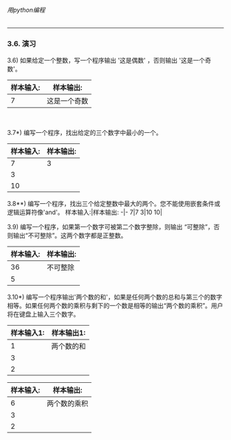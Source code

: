 ###### 用python编程
---




### 3.6. 演习
3.6) 如果给定一个整数，写一个程序输出 '这是偶数' ，否则输出 '这是一个奇数'。

样本输入:|样本输出:
-|-
7|这是一个奇数

                           

3.7*) 编写一个程序，找出给定的三个数字中最小的一个。

样本输入:|样本输出:
-|-
7|3
3|
10|


3.8**) 编写一个程序，找出三个给定整数中最大的两个。您不能使用嵌套条件或逻辑运算符像'and'。
样本输入:|样本输出:
-|-
7|7
3|10
10|

3.9) 编写一个程序，如果第一个数字可被第二个数字整除，则输出 “可整除”，否则输出“不可整除”。这两个数字都是正整数。

样本输入:|样本输出:
-|-
36| 不可整除
5|


3.10*) 编写一个程序输出'两个数的和'，如果是任何两个数的总和与第三个的数字相等。如果任何两个数的乘积与剩下的一个数是相等的输出“两个数的乘积”。用户将在键盘上输入三个数字。

样本输入1:|样本输出1:
-|-
1| 两个数的和
3|
2|

样本输入:|样本输出:
-|-
6| 两个数的乘积
3|
2|